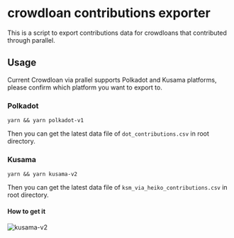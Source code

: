 # crowdloan contributions exporter

This is a script to export contributions data for crowdloans that contributed through parallel.

## Usage

Current Crowdloan via prallel supports Polkadot and Kusama platforms, please confirm which platform you want to export to.

### Polkadot

`yarn && yarn polkadot-v1`

Then you can get the latest data file of `dot_contributions.csv` in root directory.

### Kusama

`yarn && yarn kusama-v2`

Then you can get the latest data file of `ksm_via_heiko_contributions.csv` in root directory.

#### How to get it

![kusama-v2](https://cdn.jsdelivr.net/gh/rjman-ljm/resources@master/assets/1648643844371kusama-v2-exporter.jpg)
